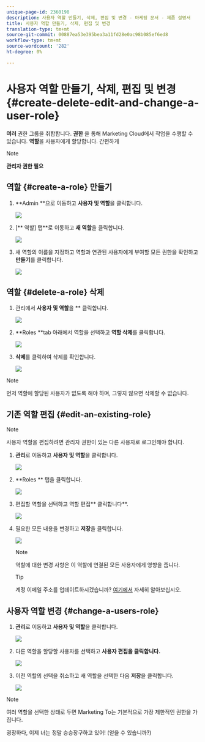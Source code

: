 ```yaml
---
unique-page-id: 2360198
description: 사용자 역할 만들기, 삭제, 편집 및 변경 - 마케팅 문서 - 제품 설명서
title: 사용자 역할 만들기, 삭제, 편집 및 변경
translation-type: tm+mt
source-git-commit: 00887ea53e395bea3a11fd28e0ac98b085ef6ed8
workflow-type: tm+mt
source-wordcount: '282'
ht-degree: 0%

---
```



# 사용자 역할 만들기, 삭제, 편집 및 변경 {#create-delete-edit-and-change-a-user-role}

**여러** 권한 그룹을 취합합니다. **권한** 을 통해 Marketing Cloud에서 작업을 수행할 수 있습니다. **역할**&#x200B;을 사용자에게 할당합니다. 간편하게

>[!NOTE]
>
>**관리자 권한 필요**

## 역할 {#create-a-role} 만들기

1. **Admin **으로 이동하고 **사용자 및 역할**&#x200B;을 클릭합니다.

   ![](assets/image2014-9-16-13-3a29-3a48.png)

1. [** 역할] 탭**로 이동하고 **새 역할**&#x200B;을 클릭합니다.

   ![](assets/image2014-9-16-13-3a30-3a0.png)

1. 새 역할의 이름을 지정하고 역할과 연관된 사용자에게 부여할 모든 권한을 확인하고 **만들기**&#x200B;를 클릭합니다.

   ![](assets/image2014-9-16-13-3a31-3a19.png)

## 역할 {#delete-a-role} 삭제

1. 관리에서 **사용자 및 역할**&#x200B;을 ** 클릭합니다.

   ![](assets/image2014-9-16-13-3a31-3a42.png)

1. **Roles **tab 아래에서 역할을 선택하고 **역할 삭제**&#x200B;를 클릭합니다.

   ![](assets/image2014-9-16-13-3a31-3a56.png)

1. **삭제**&#x200B;를 클릭하여 삭제를 확인합니다.

   ![](assets/image2014-9-16-13-3a32-3a25.png)

>[!NOTE]
>
>먼저 역할에 할당된 사용자가 없도록 해야 하며, 그렇지 않으면 삭제할 수 없습니다.

## 기존 역할 편집 {#edit-an-existing-role}

>[!NOTE]
>
>사용자 역할을 편집하려면 관리자 권한이 있는 다른 사용자로 로그인해야 합니다.

1. **관리**&#x200B;로 이동하고 **사용자 및 역할**&#x200B;을 클릭합니다.

   ![](assets/image2014-9-16-13-3a34-3a2.png)

1. **Roles ** 탭을 클릭합니다.

   ![](assets/image2014-9-16-13-3a34-3a22.png)

1. 편집할 역할을 선택하고 역할 편집** 클릭합니다**.

   ![](assets/image2014-9-16-13-3a34-3a37.png)

1. 필요한 모든 내용을 변경하고 **저장**&#x200B;을 클릭합니다.

   ![](assets/image2014-9-16-13-3a35-3a16.png)

   >[!NOTE]
   >
   >역할에 대한 변경 사항은 이 역할에 연결된 모든 사용자에게 영향을 줍니다.

   >[!TIP]
   >
   >계정 이메일 주소를 업데이트하시겠습니까? [여기에서](http://docs.marketo.com/x/3wFI) 자세히 알아보십시오.

## 사용자 역할 변경 {#change-a-users-role}

1. **관리**&#x200B;로 이동하고 **사용자 및 역할**&#x200B;을 클릭합니다.

   ![](assets/image2014-9-16-13-3a35-3a49.png)

1. 다른 역할을 할당할 사용자를 선택하고 **사용자 편집을 클릭합니다.**

   ![](assets/image2014-9-16-13-36-8.png)

1. 이전 역할의 선택을 취소하고 새 역할을 선택한 다음 **저장**&#x200B;을 클릭합니다.

   ![](assets/image2014-9-16-13-3a36-3a35.png)

>[!NOTE]
>
>여러 역할을 선택한 상태로 두면 Marketing To는 기본적으로 가장 제한적인 권한을 가집니다.

굉장하다, 이제 너는 정말 승승장구하고 있어!  (얻을 수 있습니까?)
